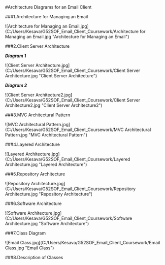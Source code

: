 #Architecture Diagrams for an Email Client 

###1.Architecture for Managing an Email

![Architecture for Managing an Email.jpg](C:/Users/Kesava/G52SOF_Email_Client_Coursework/Architecture for Managing an Email.jpg "Architecture for Managing an Email")   


###2.Client Server Architecture 

**_Diagram 1_**

![Client Server Architecture.jpg](C:/Users/Kesava/G52SOF_Email_Client_Coursework/Client Server Architecture.jpg "Client Server Architecture") 


**_Diagram 2_**

![Client Server Architecture2.jpg](C:/Users/Kesava/G52SOF_Email_Client_Coursework/Client Server Architecture2.jpg "Client Server Architecture2") 

###3.MVC Architectural Pattern 

![MVC Architectural Pattern.jpg](C:/Users/Kesava/G52SOF_Email_Client_Coursework/MVC Architectural Pattern.jpg "MVC Architectural Pattern")


###4.Layered Architecture

![Layered Architecture.jpg](C:/Users/Kesava/G52SOF_Email_Client_Coursework/Layered Architecture.jpg "Layered Architecture")


###5.Repository Architecture

![Repository Architecture.jpg](C:/Users/Kesava/G52SOF_Email_Client_Coursework/Repository Architecture.jpg "Repository Architecture")


###6.Software Architecture

![Software Architecture.jpg](C:/Users/Kesava/G52SOF_Email_Client_Coursework/Software Architecture.jpg "Software Architecture")


###7.Class Diagram

![Email Class.jpg](C:/Users/Kesava/G52SOF_Email_Client_Coursework/Email Class.jpg "Email Class")


###8.Description of Classes
